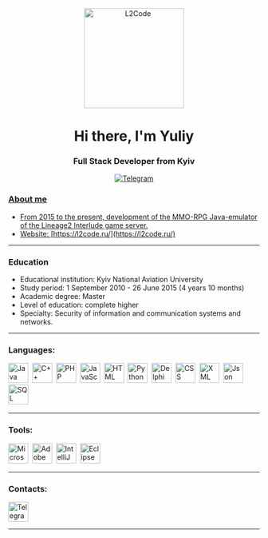 <div id="logo" align="center">
  <a href="https://l2code.ru/">
    <img src="https://forum.l2code.ru/uploads/monthly_2022_11/cat-mini2.png.057199d582ff5499186cbd7db9e3d3a3.png" alt="L2Code" width="200" />
  </a>
</div>
<div id="header" align="center">
    <h1>Hi there, I'm Yuliy </h1>
    <h3>Full Stack Developer from Kyiv</h3>
</div>

<div id="socials" align="center">
  <a href="https://l2code.t.me/">
    <img src="https://img.shields.io/badge/Telegram-blue?style=for-the-badge&logo=telegram&logoColor=white" alt="Telegram"/>
</div>

### About me

- From 2015 to the present, development of the MMO-RPG Java-emulator of the Lineage2 Interlude game server.
- Website: [https://l2code.ru/](https://l2code.ru/)

---

### Education

- Educational institution: Kyiv National Aviation University
- Study period: 1 September 2010 - 26 June 2015 (4 years 10 months)
- Academic degree: Master
- Level of education: complete higher
- Specialty: Security of information and communication systems and networks.

---

### Languages:

<img src="https://l2code.ru/svg/languages/java_original_wordmark_logo_icon_146459.svg" title="Java" width="40" height="40"/>&nbsp;
<img src="https://l2code.ru/svg/languages/c-plus-plus.png" title="C++" width="40" height="40"/>&nbsp;
<img src="https://l2code.ru/svg/languages/php_icon_130857.svg" title="PHP" width="40" height="40"/>&nbsp;
<img src="https://l2code.ru/svg/languages/javascript_vertical_logo_icon_168606.svg" title="JavaScript" width="40" height="40"/>&nbsp;
<img src="https://l2code.ru/svg/languages/HTML_29706.png" title="HTML" width="40" height="40"/>&nbsp;
<img src="https://l2code.ru/svg/languages/python_vertical_logo_icon_168039.svg" title="Python" width="40" height="40"/>&nbsp;
<img src="https://l2code.ru/svg/languages/file_type_delphi_icon_130648.svg" title="Delphi" width="40" height="40"/>&nbsp;
<img src="https://l2code.ru/svg/languages/css_filetype_icon_177544.svg" title="CSS" width="40" height="40"/>&nbsp;
<img src="https://l2code.ru/svg/languages/xml_filetype_icon_177509.svg" title="XML" width="40" height="40"/>&nbsp;
<img src="https://l2code.ru/svg/languages/json_filetype_icon_177531.svg" title="Json" width="40" height="40"/>&nbsp;
<img src="https://l2code.ru/svg/languages/icon_sql_256_30046.png" title="SQL" width="40" height="40"/>&nbsp;

---

### Tools:

<img src="https://l2code.ru/svg/tools/microsoft_visual_studio_code_alt_macos_bigsur_icon_189955.png" title="Microsoft Visual Studio" width="40" height="40"/>&nbsp;
<img src="https://l2code.ru/svg/tools/Photoshop_icon-icons.com_54938.png" title="Adobe Photoshop" width="40" height="40"/>&nbsp;
<img src="https://l2code.ru/svg/tools/intellij_macos_bigsur_icon_190061.png" title="IntelliJ IDEA" width="40" height="40"/>&nbsp;
<img src="https://l2code.ru/svg/tools/eclipse_10124.png" title="Eclipse" width="40" height="40"/>&nbsp;

---

### Contacts:

  <div id="badges">
    <a href="https://l2code.t.me/">
      <img src="https://l2code.ru/svg/contacs/1486146469-telegram_79439.png" width="40" height="40" alt="Telegram" />
    </a>
  </div>

---

<div id="stat" align="center">
    <img src="https://github-profile-summary-cards.vercel.app/api/cards/profile-details?username=ncsSpawN&theme=github_dark" alt=""/>
    <img src="https://github-profile-summary-cards.vercel.app/api/cards/most-commit-language?username=ncsSpawN&theme=github_dark" alt=""/>
     <img src="https://github-profile-summary-cards.vercel.app/api/cards/stats?username=ncsSpawN&theme=github_dark" alt=""/>
</div>
